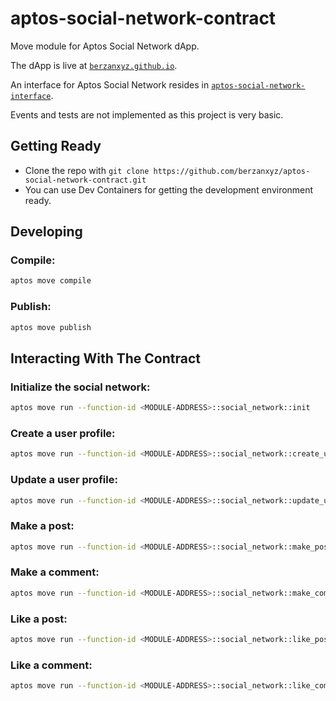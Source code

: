 # aptos-social-network-contract
Move module for Aptos Social Network dApp.

The dApp is live at [`berzanxyz.github.io`](https://berzanxyz.github.io/aptos-social-network-interface).

An interface for Aptos Social Network resides in [`aptos-social-network-interface`](https://github.com/berzanxyz/aptos-social-network-interface).

Events and tests are not implemented as this project is very basic.

## Getting Ready
- Clone the repo with `git clone https://github.com/berzanxyz/aptos-social-network-contract.git`
- You can use Dev Containers for getting the development environment ready.


## Developing

### Compile:
```sh
aptos move compile
```

### Publish:
```sh
aptos move publish
```

## Interacting With The Contract

### Initialize the social network:
```sh
aptos move run --function-id <MODULE-ADDRESS>::social_network::init
```

### Create a user profile:
```sh
aptos move run --function-id <MODULE-ADDRESS>::social_network::create_user_profile --args 'string:<NAME>' 'string:<BIO>' 'string:<PFP-URL>'
```

### Update a user profile:
```sh
aptos move run --function-id <MODULE-ADDRESS>::social_network::update_user_profile --args 'string:<NAME>' 'string:<BIO>' 'string:<PFP-URL>'
```

### Make a post:
```sh
aptos move run --function-id <MODULE-ADDRESS>::social_network::make_post --args 'string:<CONTENT>' 'string:<IMAGE-URL or none>'
```

### Make a comment:
```sh
aptos move run --function-id <MODULE-ADDRESS>::social_network::make_comment --args 'address:<POST-OWNER-ADDRESS>' 'u64:<POST-INDEX>' 'string:<COMMENT-CONTENT>'
```

### Like a post:
```sh
aptos move run --function-id <MODULE-ADDRESS>::social_network::like_post --args 'address:<POST-OWNER-ADDRESS>' 'u64:<POST-INDEX>'
```

### Like a comment:
```sh
aptos move run --function-id <MODULE-ADDRESS>::social_network::like_comment --args 'address:<POST-OWNER-ADDRESS>' 'u64:<POST-INDEX>' 'u64:<COMMENT-INDEX>'
```
